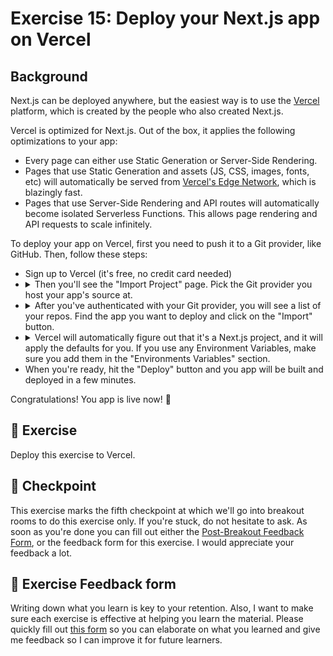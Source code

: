 # Exercise 15: Deploy your Next.js app on Vercel

## Background

Next.js can be deployed anywhere, but the easiest way is to use the [Vercel](https://vercel.com) platform, which is created by the people who also created Next.js.

Vercel is optimized for Next.js. Out of the box, it applies the following optimizations to your app:
- Every page can either use Static Generation or Server-Side Rendering.
- Pages that use Static Generation and assets (JS, CSS, images, fonts, etc) will automatically be served from [Vercel's Edge Network](https://vercel.com/docs/edge-network/overview), which is blazingly fast.
- Pages that use Server-Side Rendering and API routes will automatically become isolated Serverless Functions. This allows page rendering and API requests to scale infinitely.

To deploy your app on Vercel, first you need to push it to a Git provider, like GitHub. Then, follow these steps:
<ul>
  <li>
    Sign up to Vercel (it's free, no credit card needed)
  </li>
  <li>
  <details>
  <summary>
    Then you'll see the "Import Project" page. Pick the Git provider you host your app's source at.
  </summary>

  ![Import Project](./readme-assets/import-repository.png)
  </details>
  </li>
  <li>
  <details>
  <summary>After you've authenticated with your Git provider, you will see a list of your repos. Find the app you want to deploy and click on the "Import" button.</summary>

  ![Import Repository](./readme-assets/repository-import.png)
  </details>
  </li>
  <li>
  <details>
  <summary>
    Vercel will automatically figure out that it's a Next.js project, and it will apply the defaults for you. If you use any Environment Variables, make sure you add them in the "Environments Variables" section.
  </summary>

  ![Configure Project](./readme-assets/configure-project.png)
  </details>
  </li>

  <li>
    When you're ready, hit the "Deploy" button and you app will be built and deployed in a few minutes.
  </li>
</ul>

Congratulations! You app is live now! 🎉

## 🚀 Exercise

Deploy this exercise to Vercel.

## 🚩 Checkpoint
This exercise marks the fifth checkpoint at which we'll go into breakout rooms to do this exercise only. If you're stuck, do not hesitate to ask. As soon as you're done you can fill out either the [Post-Breakout Feedback Form](https://docs.google.com/forms/d/e/1FAIpQLSda0BFV57OWbSkshNC_jZ809HEBOuW_MzLEz1Bq4PVKtI7R9w/viewform?usp=pp_url&entry.651170566=Group+5:+Vercel+Deployment), or the feedback form for this exercise. I would appreciate your feedback a lot.

## 🍩 Exercise Feedback form

Writing down what you learn is key to your retention. Also, I want to make sure each exercise is effective at helping you learn the material. Please quickly fill out [this form](https://docs.google.com/forms/d/e/1FAIpQLSeKPJV5UInaNFlZawN7vZdNyPngyinrkp7eoQO0vzwGzh2EtQ/viewform?usp=pp_url&entry.651170566=Exercise+15+-+Deploy+your+Next.js+app+on+Vercel) so you can elaborate on what you learned and give me feedback so I can improve it for future learners.